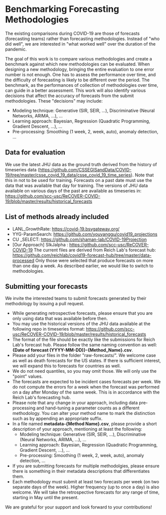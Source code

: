 # Benchmarking Forecasting Methodologies
The existing comparisons during COVID-19 are those of forecasts (forecasting teams) rather than forecasting methodologies. Instead of "who did well", we are interested in "what worked well" over the duration of the pandemic.

The goal of this work is to compare various methodologies and create a benchmark against which new methodologies can be evaluated. When designing a new methodology, bringing the entire evaluation to one error number is not enough. One has to assess the performance over time, and the difficulty of forecasting is likely to be different over the period. The benchmark, as the performances of collection of methodologies over time, can guide in a better assessment.
This work will also identify various decisions that affect the accuracy of forecasts from the submit methodologies. These "decisions" may include:
- Modeling technique: Generative (SIR, SEIR, ...), Discriminative (Neural Networks, ARIMA, ...), ...
- Learning approach: Bayesian, Regression (Quadratic Programming, Gradient Descent, ...), ... 
- Pre-processing: Smoothing (1 week, 2, week, auto), anomaly detection, ...

## Data for evaluation
We use the latest JHU data as the ground truth derived from the history of timeseries data (https://github.com/CSSEGISandData/COVID-19/tree/master/csse_covid_19_data/csse_covid_19_time_series).
Note that this in not to be used for training. Forecasts on a past date must use the data that was available that day for training. The versions of JHU data available on various days of the past are available as timeseries in: https://github.com/scc-usc/ReCOVER-COVID-19/blob/master/results/historical_forecasts

## List of methods already included
- LANL_GrowthRate: https://covid-19.bsvgateway.org/
- YYG-ParamSearch: https://github.com/youyanggu/covid19_projections
- CU _SELECT: https://github.com/shaman-lab/COVID-19Projection
- [Our Approach] SIkJalpha : https://github.com/scc-usc/ReCOVER-COVID-19
The current files are derived from Reich Lab's forecast hub: https://github.com/reichlab/covid19-forecast-hub/tree/master/data-processed
Only those were selected that produce forecasts on more than one day a week. As described earlier, we would like to switch to methodologies. 

## Submitting your forecasts
We invite the interested teams to submit forecasts generated by their methodology by issuing a pull request. 
- While generating retrospective forecasts, please ensure that you are only using data that was available before then. 
- You may use the historical versions of the JHU data available at the following repo in timeseries format: https://github.com/scc-usc/ReCOVER-COVID-19/blob/master/results/historical_forecasts
- The format of the file should be exactly like the submissions for Reich Lab's forecast hub. Please follow the same naming convention as well: **{Date of forecast (YYYY-MM-DD)}-{Method_Name}.csv**.
- Please add your files in the folder "raw-forecasts/". We welcome case as well as death forecasts for the US states. If there is sufficient interest, we will expand this to forecasts for countries as well.
- We do not need quantiles, so you may omit those. We will only use the "point" values.
- The forecasts are expected to be incident cases forecasts per week. We do not compute the errors for a week when the forecast was performed on a day after Monday of the same week. This is in accordance with the Reich Lab's forecasting hub.
- Please note that any change in your approach, including data pre-processing and hand-tuning a parameter counts as a different methodology. You can alter your method name to mark the distinction such as by appending an appropriate suffix.
- In a file named **metadata-{Method Name}.csv**, please provide a short description of your approach, mentioning at least the following:
  - Modeling technique: Generative (SIR, SEIR, ...), Discriminative (Neural Networks, ARIMA, ...), ...
  - Learning approach: Bayesian, Regression (Quadratic Programming, Gradient Descent, ...), ... 
  - Pre-processing: Smoothing (1 week, 2, week, auto), anomaly detection, ...
- If you are submitting forecasts for multiple methodolgies, please ensure there is something in their metadata descriptions that differentiates them.
- Each methodology must submit at least two forecasts per week (on two separate days of the week). Higher frequency (up to once a day) is also welcome. We will take the retrospective forecasts for any range of time, starting in May until the present.

We are grateful for your support and look forward to your contributions!
